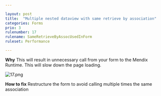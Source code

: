 ```yaml
---

layout: post
title:  "Multiple nested dataview with same retrieve by association"
categories: Forms
prio: 3
rulenumber: 17
rulename: SameRetrieveByAssocUsedInForm
ruleset: Performance

---
```


**Why**
This will result in unnecessary call from your form to the Mendix Runtime. This will slow down the page loading.

![17.png](https://github.com/Omnext/omnext.github.io/blob/master/assets/17.png)

**How to fix**
Restructure the form to avoid calling multiple times the same association